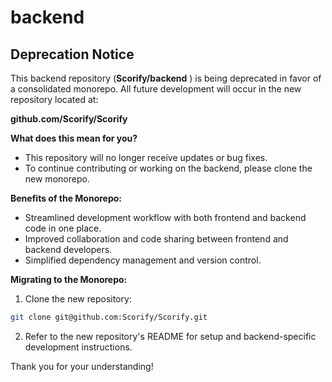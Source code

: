 # backend

## Deprecation Notice

This backend repository (**Scorify/backend** ) is being deprecated in favor of a consolidated monorepo. All future development will occur in the new repository located at:

**github.com/Scorify/Scorify**

**What does this mean for you?**

- This repository will no longer receive updates or bug fixes.
- To continue contributing or working on the backend, please clone the new monorepo.

**Benefits of the Monorepo:**

- Streamlined development workflow with both frontend and backend code in one place.
- Improved collaboration and code sharing between frontend and backend developers.
- Simplified dependency management and version control.

**Migrating to the Monorepo:**

1. Clone the new repository:

```bash
git clone git@github.com:Scorify/Scorify.git
```

2. Refer to the new repository's README for setup and backend-specific development instructions.

Thank you for your understanding!
